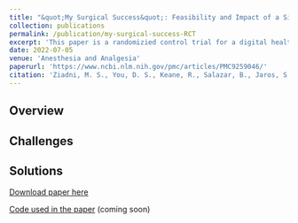 ```yaml
---
title: "&quot;My Surgical Success&quot;: Feasibility and Impact of a Single-Session Digital Behavioral Pain Medicine Intervention on Pain Intensity, Pain Catastrophizing, and Time to Opioid Cessation After Orthopedic Trauma Surgery—A Randomized Trial"
collection: publications
permalink: /publication/my-surgical-success-RCT
excerpt: 'This paper is a randomizied control trial for a digital health intervention to help reduce pain and opioid use following orthopedic surgery. I was in charge of the statistical analysis; creating tables and figures; and writing the power calculation, statistical analysis, and results sections.'
date: 2022-07-05
venue: 'Anesthesia and Analgesia'
paperurl: 'https://www.ncbi.nlm.nih.gov/pmc/articles/PMC9259046/'
citation: 'Ziadni, M. S., You, D. S., Keane, R., Salazar, B., Jaros, S., Ram, J., Roy, A., Tanner, N., Salmasi, V., Gardner, M., & Darnall, B. D. (2022). &quot;My Surgical Success&quot;: Feasibility and Impact of a Single-Session Digital Behavioral Pain Medicine Intervention on Pain Intensity, Pain Catastrophizing, and Time to Opioid Cessation After Orthopedic Trauma Surgery-A Randomized Trial. <i>Anesthesia and analgesia, 135</i>(2), 394–405. https://doi.org/10.1213/ANE.0000000000006088'
---
```

## Overview


## Challenges


## Solutions


[Download paper here](&paperurl)

[Code used in the paper]() (coming soon)
